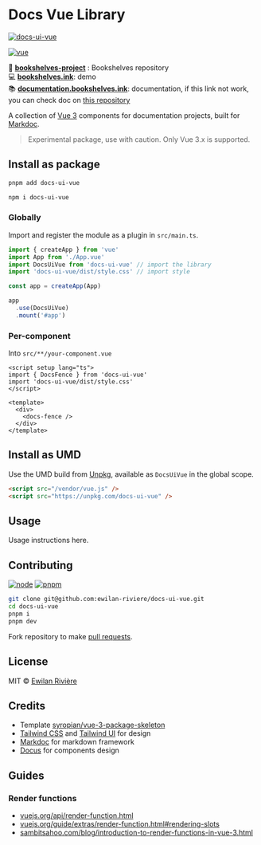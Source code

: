 # Docs Vue Library

[![docs-ui-vue](https://img.shields.io/npm/v/docs-ui-vue.svg?style=flat-square&color=cb3837&logo=npm&logoColor=ffffff)](https://www.npmjs.com/package/docs-ui-vue)
<!-- [![tests](https://github.com/ewilan-riviere/docs-ui-vue/actions/workflows/test.yml/badge.svg?branch=main)](https://github.com/ewilan-riviere/docs-ui-vue/actions/workflows/test.yml) -->

[![vue](https://img.shields.io/static/v1?label=Vue&message=v3.x&color=4FC08D&style=flat-square&logo=vue.js&logoColor=ffffff)](https://vuejs.org)

📀 [**bookshelves-project**](https://gitlab.com/bookshelves-project) : Bookshelves repository  
💻 [**bookshelves.ink**](https://bookshelves.ink): demo  
📚 [**documentation.bookshelves.ink**](https://bookshelves-documentation.netlify.app): documentation, if this link not work, you can check doc on [this repository](https://gitlab.com/bookshelves-project/bookshelves-doc)  

A collection of [Vue 3](https://vuejs.org) components for documentation projects, built for [Markdoc](https://markdoc.io).

> Experimental package, use with caution. Only Vue 3.x is supported.

## Install as package

```bash
pnpm add docs-ui-vue
```

```bash
npm i docs-ui-vue
```

### Globally

Import and register the module as a plugin in `src/main.ts`.

```ts
import { createApp } from 'vue'
import App from './App.vue'
import DocsUiVue from 'docs-ui-vue' // import the library
import 'docs-ui-vue/dist/style.css' // import style

const app = createApp(App)

app
  .use(DocsUiVue)
  .mount('#app')
```

### Per-component

Into `src/**/your-component.vue`

```vue
<script setup lang="ts">
import { DocsFence } from 'docs-ui-vue'
import 'docs-ui-vue/dist/style.css'
</script>

<template>
  <div>
    <docs-fence />
  </div>
</template>
```

## Install as UMD

Use the UMD build from [Unpkg](https://unpkg.com/docs-ui-vue), available as `DocsUiVue` in the global scope.

```html
<script src="/vendor/vue.js" />
<script src="https://unpkg.com/docs-ui-vue" />
```

## Usage

Usage instructions here.

## Contributing

[![node](https://img.shields.io/static/v1?label=Node&message=v14.18&color=339933&style=flat-square&logo=node.js&logoColor=ffffff)](https://nodejs.org/en)
[![pnpm](https://img.shields.io/static/v1?label=pnpm&message=v7.x&color=F69220&style=flat-square&logo=pnpm&logoColor=ffffff)](https://pnpm.io)

```bash
git clone git@github.com:ewilan-riviere/docs-ui-vue.git
cd docs-ui-vue
pnpm i
pnpm dev
```

Fork repository to make [pull requests](https://github.com/ewilan-riviere/docs-ui-vue/pulls).

## License

MIT © [Ewilan Rivière](https://github.com/ewilan-riviere)

## Credits

- Template [syropian/vue-3-package-skeleton](https://github.com/syropian/vue-3-package-skeleton)
- [Tailwind CSS](https://tailwindcss.com) and [Tailwind UI](https://tailwindui.com) for design
- [Markdoc](https://markdoc.io) for markdown framework
- [Docus](https://docus.com) for components design

## Guides

### Render functions

- [vuejs.org/api/render-function.html](https://vuejs.org/api/render-function.html)
- [vuejs.org/guide/extras/render-function.html#rendering-slots](https://vuejs.org/guide/extras/render-function.html#rendering-slots)
- [sambitsahoo.com/blog/introduction-to-render-functions-in-vue-3.html](https://sambitsahoo.com/blog/introduction-to-render-functions-in-vue-3.html)
